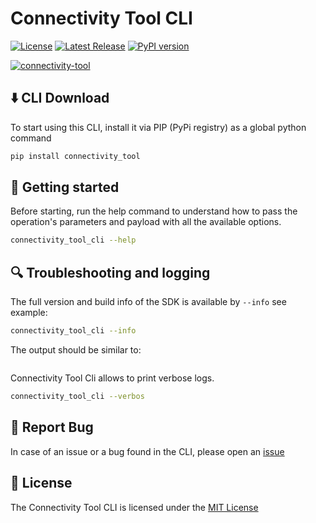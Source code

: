 # Connectivity Tool CLI

[![License](https://img.shields.io/github/license/haimkastner/connectivity-tool.svg?style=plastic)](https://github.com/haimkastner/connectivity-tool/blob/main/LICENSE) [![Latest Release](https://img.shields.io/github/v/main/haimkastner/connectivity-tool?style=plastic)](https://github.com/haimkastner/connectivity-tool/releases) [![PyPI version](https://img.shields.io/pypi/v/connectivity_tool.svg?style=plastic)](https://pypi.org/project/connectivity-tool/)


<!-- 
Coming soon :)

[![GitHub stars](https://img.shields.io/github/stars/haimkastner/connectivity-tool.svg?style=social&label=Star)](https://github.com/haimkastner/connectivity-tool/stargazers) -->

[![connectivity-tool](https://github.com/haimkastner/connectivity-tool/actions/workflows/build.yaml/badge.svg?branch=main)](https://github.com/haimkastner/connectivity-tool/actions/workflows/build.yaml)

## ⬇️ CLI Download

To start using this CLI, install it via PIP (PyPi registry) as a global python command
```bash 
pip install connectivity_tool
```

## 🚀 Getting started

Before starting, run the help command to understand how to pass the operation's parameters and payload with all the available options.
```bash
connectivity_tool_cli --help
```

## 🔍 Troubleshooting and logging

The full version and build info of the SDK is available by `--info` see example:
```bash
connectivity_tool_cli --info
```
The output should be similar to:
```text
```

Connectivity Tool Cli allows to print verbose logs.

```bash
connectivity_tool_cli --verbos
```

## 🐞 Report Bug

In case of an issue or a bug found in the CLI, please open an [issue](https://github.com/haimkastner/connectivity-tool/issues) 

## 📝 License
The Connectivity Tool CLI is licensed under the [MIT License](./LICENSE)
